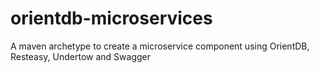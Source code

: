# orientdb-microservices
A maven archetype to create a microservice component using OrientDB, Resteasy, Undertow and Swagger
